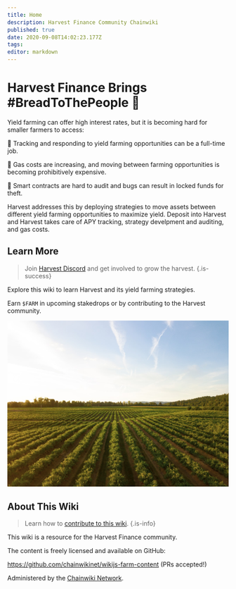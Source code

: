 ```yaml
---
title: Home
description: Harvest Finance Community Chainwiki
published: true
date: 2020-09-08T14:02:23.177Z
tags: 
editor: markdown
---
```


# Harvest Finance Brings #BreadToThePeople :bread:

Yield farming can offer high interest rates, but it is becoming hard for smaller farmers to access:

:corn: Tracking and responding to yield farming opportunities can be a full-time job.

:carrot: Gas costs are increasing, and moving between farming opportunities is becoming prohibitively expensive.

:tomato: Smart contracts are hard to audit and bugs can result in locked funds for theft.

Harvest addresses this by deploying strategies to move assets between different yield farming opportunities to maximize yield. Deposit into Harvest and Harvest takes care of APY tracking, strategy develpment and auditing, and gas costs.

## Learn More

> Join [Harvest Discord](https://discord.gg/R5SeTVR) and get involved to grow the harvest.
{.is-success}

Explore this wiki to learn Harvest and its yield farming strategies.

Earn `$FARM` in upcoming stakedrops or by contributing to the Harvest community.

![harvest.jpeg](/harvest.jpeg)

## About This Wiki

> Learn how to [contribute to this wiki](/contribute).
{.is-info}

This wiki is a resource for the Harvest Finance community.

The content is freely licensed and available on GitHub:

https://github.com/chainwikinet/wikijs-farm-content (PRs accepted!)

Administered by the [Chainwiki Network](https://meta.chainwiki.dev/).
